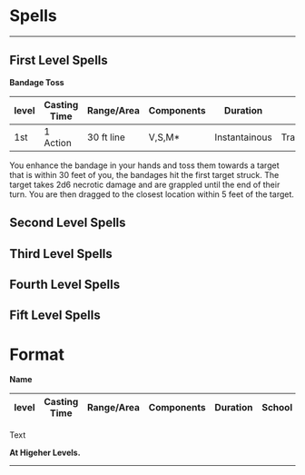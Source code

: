 # Spells

---

## First Level Spells

**Bandage Toss**

|level|Casting Time|Range/Area|Components|Duration|School|Attack/Save|
|---|---|---|---|---|---|---|
|1st|1 Action|30 ft line|V,S,M*|Instantainous|Transmutation|Attack|

You enhance the bandage in your hands and toss them towards a target that is within 30 feet of you, the bandages hit the first target struck. The target takes 2d6 necrotic damage and are grappled until the end of their turn. You are then dragged to the closest location within 5 feet of the target. 

## Second Level Spells

## Third Level Spells

## Fourth Level Spells

## Fift Level Spells


# Format

**Name**

|level|Casting Time|Range/Area|Components|Duration|School|Attack/Save|
|---|---|---|---|---|---|---|

Text

**At Higeher Levels.**

---
